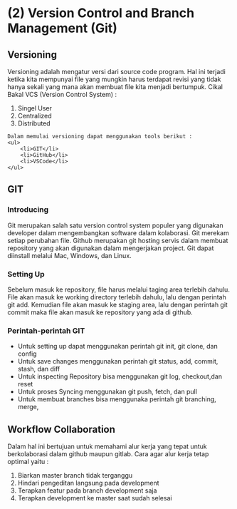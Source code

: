 <h1>(2) Version Control and Branch Management (Git)</h1>

<h2>Versioning</h2>
<p>
    Versioning adalah mengatur versi dari source code program. Hal ini terjadi ketika kita mempunyai file yang mungkin harus terdapat revisi yang tidak hanya sekali yang mana akan membuat file kita menjadi bertumpuk. 
    Cikal Bakal VCS (Version Control System) :
    <ol>
        <li>Singel User</li>
        <li>Centralized</li>
        <li>Distributed</li>
    </ol>

    Dalam memulai versioning dapat menggunakan tools berikut :
    <ul>
        <li>GIT</li>
        <li>GitHub</li>
        <li>VSCode</li>
    </ul>

</p>

<h2>GIT</h2>
<p>
<h3>Introducing</h3>
    Git merupakan salah satu version control system populer yang digunakan developer dalam mengembangkan software dalam kolaborasi. Git merekam setiap perubahan file. Github merupakan git hosting servis dalam membuat repository yang akan digunakan dalam mengerjakan project. Git dapat diinstall melalui Mac, Windows, dan Linux. 
<h3>Setting Up</h3>
    Sebelum masuk ke repository, file harus melalui taging area terlebih dahulu. File akan masuk ke working directory terlebih dahulu, lalu dengan perintah git add. Kemudian file akan masuk ke staging area, lalu dengan perintah git commit maka file akan masuk ke repository yang ada di github.
<h3>Perintah-perintah GIT</h3>
<ul>
    <li>Untuk setting up dapat menggunakan perintah git init, git clone, dan config</li>
    <li>Untuk save changes menggunakan perintah git status, add, commit, stash, dan diff</li>
    <li>Untuk inspecting Repository bisa menggunakan git log, checkout,dan reset</li>
    <li>Untuk proses Syncing menggunakan git push, fetch, dan pull</li>
    <li>Untuk membuat branches bisa menggunaka perintah git branching, merge,</li>
</ul>
</p>

<h2>Workflow Collaboration</h2>
<p>
    Dalam hal ini bertujuan untuk memahami alur kerja yang tepat untuk berkolaborasi dalam github maupun gitlab. Cara agar alur kerja tetap optimal yaitu :
    <ol>
        <li>Biarkan master branch tidak terganggu</li>
        <li>Hindari pengeditan langsung pada development</li>
        <li>Terapkan featur pada branch development saja</li>
        <li>Terapkan development ke master saat sudah selesai</li>
    </ol>
</p>
